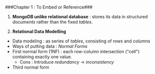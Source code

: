 ###Chapter 1 : To Embed or Reference###

1. <strong>MongoDB unlike relational database</strong> : stores its data in structured <em>documents</em> rather than the 
 fixed <em>tables</em>.

2. <strong>Relational Data Modelling</strong>
 * Data modeling : as series of <em>tables</em>, consisting of <em>rows</em> and <em>columns</em>
 * Ways of putting data : <em>Normal Forms</em>
  * First normal form (1NF) : each row-column intersection ("cell") containing exactly one value.
    * Cons : Introduce <em>redundancy</em> -> <em>inconsistency</em>
  * Third normal form 





